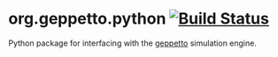 # org.geppetto.python [![Build Status](https://travis-ci.org/borismarin/org.geppetto.python.svg?branch=master)](https://travis-ci.org/borismarin/org.geppetto.python)


Python package for interfacing with the [geppetto](http://www.geppetto.org) simulation engine.
